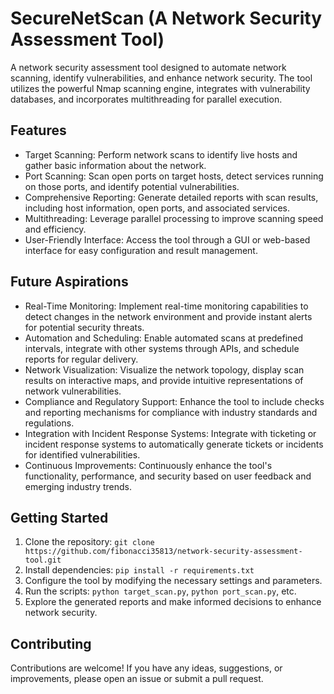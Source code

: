 # SecureNetScan (A Network Security Assessment Tool) 

A network security assessment tool designed to automate network scanning, identify vulnerabilities, and enhance network security. The tool utilizes the powerful Nmap scanning engine, integrates with vulnerability databases, and incorporates multithreading for parallel execution.

## Features

- Target Scanning: Perform network scans to identify live hosts and gather basic information about the network.
- Port Scanning: Scan open ports on target hosts, detect services running on those ports, and identify potential vulnerabilities.
- Comprehensive Reporting: Generate detailed reports with scan results, including host information, open ports, and associated services.
- Multithreading: Leverage parallel processing to improve scanning speed and efficiency.
- User-Friendly Interface: Access the tool through a GUI or web-based interface for easy configuration and result management.

## Future Aspirations

- Real-Time Monitoring: Implement real-time monitoring capabilities to detect changes in the network environment and provide instant alerts for potential security threats.
- Automation and Scheduling: Enable automated scans at predefined intervals, integrate with other systems through APIs, and schedule reports for regular delivery.
- Network Visualization: Visualize the network topology, display scan results on interactive maps, and provide intuitive representations of network vulnerabilities.
- Compliance and Regulatory Support: Enhance the tool to include checks and reporting mechanisms for compliance with industry standards and regulations.
- Integration with Incident Response Systems: Integrate with ticketing or incident response systems to automatically generate tickets or incidents for identified vulnerabilities.
- Continuous Improvements: Continuously enhance the tool's functionality, performance, and security based on user feedback and emerging industry trends.

## Getting Started

1. Clone the repository: `git clone https://github.com/fibonacci35813/network-security-assessment-tool.git`
2. Install dependencies: `pip install -r requirements.txt`
3. Configure the tool by modifying the necessary settings and parameters.
4. Run the scripts: `python target_scan.py`, `python port_scan.py`, etc.
5. Explore the generated reports and make informed decisions to enhance network security.

## Contributing

Contributions are welcome! If you have any ideas, suggestions, or improvements, please open an issue or submit a pull request.

